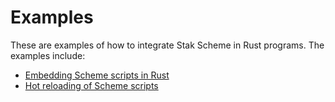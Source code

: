 # Examples

These are examples of how to integrate Stak Scheme in Rust programs. The examples include:

- [Embedding Scheme scripts in Rust](embedded-script)
- [Hot reloading of Scheme scripts](hot-reload)
